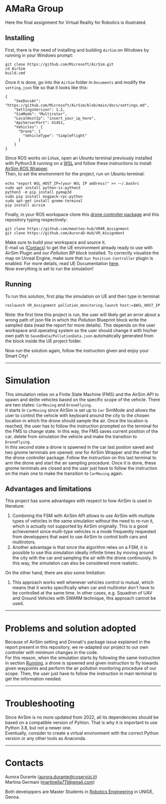 # AMaRa Group
Here the final assignment for Virtual Reality for Robotics is illustrated.  
## Installing 
First, there is the need of installing and building `AirSim` on Windows by running in your Windows prompt:
```
git clone https://github.com/Microsoft/AirSim.git
cd AirSim
build.cmd
```
Once it is done, go into the `AirSim` folder in `Documents` and modify the `setting.json` file so that it looks like this:  
```
{
    "SeeDocsAt": "https://github.com/Microsoft/AirSim/blob/main/docs/settings.md",
    "SettingsVersion": 1.2,
    "SimMode": "Multirotor",
    "LocalHostIp": "insert_your_ip_here",
    "ApiServerPort": 41451,
    "Vehicles": {
      "Drone": {
        "VehicleType": "SimpleFlight"
      }
    }
}
```
Since ROS works on Linux, open an Ubuntu terminal previously installed with Python3.8 running on a [WSL](https://learn.microsoft.com/en-us/windows/wsl/install) and follow these instructions to install [AirSim ROS Wrapper](https://microsoft.github.io/AirSim/airsim_ros_pkgs/).  
Then, to set the environment for the project, run on Ubuntu terminal:
```
echo "export WSL_HOST_IP=(your WSL IP address)" >> ⁓/.bashrc
sudo apt install python-is-python3
python3 -m pip install pymap3d
sudo pip install msgpack-rpc-python
sudo apt-get install gnome-terminal
pip install airsim
```
Finally, in your ROS workspace clone this [drone controller package](https://github.com/mmatteo-hub/VR4R_Assignment) and this repository typing respectively:
```
git clone https://github.com/mmatteo-hub/VR4R_Assignment
git clone https://github.com/AuroraD-Hub/VR_Assignment
```
Make sure to build your workspace and source it.  
E-mail us ([Contacs](#contacts)) to get the UE environment already ready to use with AirSim Plugin and our _Pollution BP block_ installed. To correctly visualize the map on Unreal Engine, make sure that `Sun Position Controller` plugin is enabled. For more details, read UE Documentation [here](https://docs.unrealengine.com/5.1/en-US/geographically-accurate-sun-positioning-tool-in-unreal-engine/).  
Now everything is set to run the simulation!
## Running
To run this solution, first play the simulation on UE and then type in terminal:
```
roslaunch VR_Assignment pollution_monitoring.launch host:=$WSL_HOST_IP
```
Note: the first time this project is run, the user will likely get an error about a wrong path of json file in which the _Pollution_ Blueprint block write the sampled data (read the report for more details). This depends on the user workspace and operating system so the user should change it with his/her own path to `SavedData/PollutionData.json` automatically generated from the block inside the UE project folder.  

Now run the solution again, follow the instruction given and enjoy your Smart City!

---------------------------------------------------------------------------
# Simulation
This simulation relies on a Finite State Machine (FMS) and the AirSim API to spawn and delite vehicles based on the specific scope of the vehicle. There are two states: `CarMoving` and `DroneFlying`.  
It starts in `CarMoving` since AirSim is set up to `Car` SimMode and allows the user to control the vehicle with keyboard around the city to the chosen location in which the drone should sample the air. Once the location is reached, the user has to follow the instruction prompted on the terminal for the FMS to change state. In this way, the FMS saves current position of the car, delete from simulation the vehicle and make the transition to `DroneFlying`.  
In this second state a drone is spawned in the car last postion saved and two gnome terminals are opened: one for AirSim Wrapper and the other for the drone controller package. Follow the instruction on this last terminal to arm the drone and start the air sampling procedure. Once it is done, these gnome terminals are closed and the user just have to follow the instruction on the main one to make the transition to `CarMoving` again.  
## Advantages and limitations
This project has some advantages with respect to how AirSim is used in literature:
1. Combining the FSM with AirSim API allows to use AirSim with multiple types of vehicles in the same simulation without the need to re-run it, which is actually not supported by AirSim originally. This is a good achievement since multi-type vehicles is a mode frequently requested from developpers that want to use AirSim to control both cars and multirotors.  
2. Another advantage is that since the algorithm relies on a FSM, it is possible to use this simulation ideally infinite times by moving around the city with the car and sampling the air with the drone continuosly. In this way, the simulation can also be considered more realistic.

On the other hand, there are also some limitation:
1. This approach works well whenever vehicles control is mutual, which means that it works specifically when car and multirotor don't have to be controlled at the same time. In other cases, e.g. Squadron of UAV and Ground Vehicles with SWARM technique, this approach cannot be used.
   
--------------------------------------------------------------------------------------------  
# Problems and solution adopted
Because of AirSim setting and Dronati's package issue explained in the report present in this repository, we re-adapted our project to our own controller with minimum changes in the code.  
For this reason, when the simulation starts by following the same instruction in section [Running](#running), a drone is spawned and given instruction to fly towards given waypoints and perform the air pollution monitoring procedure of our scope. Then, the user just have to follow the instruction in main terminal to get the information needed.

--------------------------------------------------------------------------------------------  
# Troubleshooting
Since AirSim is no more updated from 2022, all its dependencies should be based on a compatible version of Pyhton. That is why it is important to use Python 3.8, but not a newer one.  
Eventually, consider to create a virtual environment with the correct Python version or any other tools as Anaconda.

--------------------------------------------------------------------------------------------  
# Contacts
Aurora Durante (aurora.durante@coservizi.it)  
Martina Germani (martinella711@gmail.com)  

Both developpers are Master Students in [Robotics Engineering](https://corsi.unige.it/en/corsi/10635) in UNIGE, Genoa.
